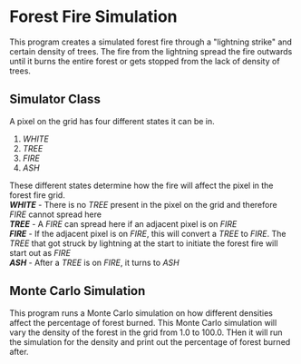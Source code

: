 # Forest Fire Simulation

This program creates a simulated forest fire through a "lightning strike" and certain density of trees. The fire from the lightning spread the fire outwards until it burns the entire forest or gets stopped from the lack of density of trees.


## Simulator Class
A pixel on the grid has four different states it can be in.
1. _WHITE_
2. _TREE_
3. _FIRE_
4. _ASH_

These different states determine how the fire will affect the pixel in the forest fire grid.\
**_WHITE_** - There is no _TREE_ present in the pixel on the grid and therefore _FIRE_ cannot spread here\
**_TREE_** - A _FIRE_ can spread here if an adjacent pixel is on _FIRE_\
**_FIRE_** - If the adjacent pixel is on _FIRE_, this will convert a _TREE_ to _FIRE_. The _TREE_ that got struck by lightning at the start to initiate the forest fire will start out as _FIRE_\
**_ASH_** - After a _TREE_ is on _FIRE_, it turns to _ASH_

## Monte Carlo Simulation
This program runs a Monte Carlo simulation on how different densities affect the percentage of forest burned. This Monte Carlo simulation will vary the density of the forest in the grid from 1.0 to 100.0. THen it will run the simulation for the density and print out the percentage of forest burned after.
